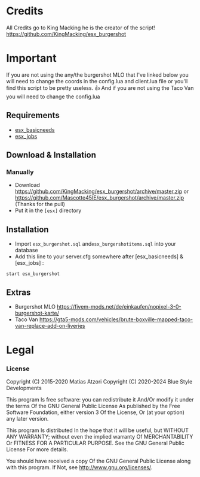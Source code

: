 # Credits
All Credits go to King Macking he is the creator of the script!
https://github.com/KingMacking/esx_burgershot

# Important
If you are not using the any/the burgershot MLO that I've linked below you will need to change the coords in the config.lua and client.lua file or you'll find this script to be pretty useless. 👍
And if you are not using the Taco Van you will need to change the config.lua
## Requirements
- [esx_basicneeds](https://github.com/ESX-Org/esx_basicneeds)
- [esx_jobs](https://github.com/ESX-Org/esx_jobs)

## Download & Installation

### Manually
- Download https://github.com/KingMacking/esx_burgershot/archive/master.zip or https://github.com/Mascotte45IE/esx_burgershot/archive/master.zip (Thanks for the pull)
- Put it in the `[esx]` directory


## Installation
- Import `esx_burgershot.sql` and`esx_burgershotitems.sql` into your database
- Add this line to your server.cfg somewhere after [esx_basicneeds] &[esx_jobs] :

```
start esx_burgershot
```
## Extras
- Burgershot MLO https://fivem-mods.net/de/einkaufen/nopixel-3-0-burgershot-karte/
- Taco Van https://gta5-mods.com/vehicles/brute-boxville-mapped-taco-van-replace-add-on-liveries



# Legal
### License

Copyright (C) 2015-2020 Matias Atzori
Copyright (C) 2020-2024 Blue Style Developments


This program Is free software: you can redistribute it And/Or modify it under the terms Of the GNU General Public License As published by the Free Software Foundation, either version 3 Of the License, Or (at your option) any later version.

This program Is distributed In the hope that it will be useful, but WITHOUT ANY WARRANTY; without even the implied warranty Of MERCHANTABILITY Or FITNESS FOR A PARTICULAR PURPOSE. See the GNU General Public License For more details.

You should have received a copy Of the GNU General Public License along with this program. If Not, see http://www.gnu.org/licenses/.
